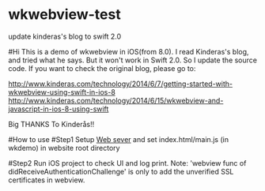 # wkwebview-test
update kinderas's blog to swift 2.0

#Hi
This is a demo of wkwebview in iOS(from 8.0). I read Kinderas's blog, and tried what he says. But it won't work in Swift 2.0.
So I update the source code. If you want to check the original blog, please go to:

http://www.kinderas.com/technology/2014/6/7/getting-started-with-wkwebview-using-swift-in-ios-8
http://www.kinderas.com/technology/2014/6/15/wkwebview-and-javascript-in-ios-8-using-swift

Big THANKS To Kinderås!!

#How to use
#Step1
Setup [Web sever](https://getgrav.org/blog/mac-os-x-apache-setup-ssl) and set index.html/main.js (in wkdemo) in website root directory

#Step2
Run iOS project to check UI and log print.
Note:
'webview func of didReceiveAuthenticationChallenge' is only to add the unverified SSL certificates in webview. 



